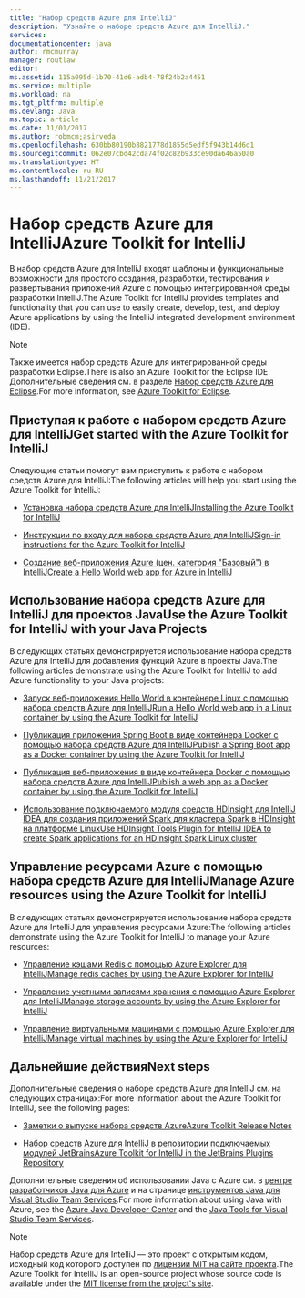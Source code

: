 ```yaml
---
title: "Набор средств Azure для IntelliJ"
description: "Узнайте о наборе средств Azure для IntelliJ."
services: 
documentationcenter: java
author: rmcmurray
manager: routlaw
editor: 
ms.assetid: 115a095d-1b70-41d6-adb4-78f24b2a4451
ms.service: multiple
ms.workload: na
ms.tgt_pltfrm: multiple
ms.devlang: Java
ms.topic: article
ms.date: 11/01/2017
ms.author: robmcm;asirveda
ms.openlocfilehash: 630bb80190b8821778d1855d5edf5f943b14d6d1
ms.sourcegitcommit: 062e07cbd42cda74f02c82b933ce90da646a50a0
ms.translationtype: HT
ms.contentlocale: ru-RU
ms.lasthandoff: 11/21/2017
---
```

# <a name="azure-toolkit-for-intellij"></a><span data-ttu-id="23045-103">Набор средств Azure для IntelliJ</span><span class="sxs-lookup"><span data-stu-id="23045-103">Azure Toolkit for IntelliJ</span></span>
<span data-ttu-id="23045-104">В набор средств Azure для IntelliJ входят шаблоны и функциональные возможности для простого создания, разработки, тестирования и развертывания приложений Azure с помощью интегрированной среды разработки IntelliJ.</span><span class="sxs-lookup"><span data-stu-id="23045-104">The Azure Toolkit for IntelliJ provides templates and functionality that you can use to easily create, develop, test, and deploy Azure applications by using the IntelliJ integrated development environment (IDE).</span></span>

> [!NOTE]
> 
> <span data-ttu-id="23045-105">Также имеется набор средств Azure для интегрированной среды разработки Eclipse.</span><span class="sxs-lookup"><span data-stu-id="23045-105">There is also an Azure Toolkit for the Eclipse IDE.</span></span> <span data-ttu-id="23045-106">Дополнительные сведения см. в разделе [Набор средств Azure для Eclipse](../eclipse/azure-toolkit-for-eclipse.md).</span><span class="sxs-lookup"><span data-stu-id="23045-106">For more information, see [Azure Toolkit for Eclipse](../eclipse/azure-toolkit-for-eclipse.md).</span></span>
> 

## <a name="get-started-with-the-azure-toolkit-for-intellij"></a><span data-ttu-id="23045-107">Приступая к работе с набором средств Azure для IntelliJ</span><span class="sxs-lookup"><span data-stu-id="23045-107">Get started with the Azure Toolkit for IntelliJ</span></span>
<span data-ttu-id="23045-108">Следующие статьи помогут вам приступить к работе с набором средств Azure для IntelliJ:</span><span class="sxs-lookup"><span data-stu-id="23045-108">The following articles will help you start using the Azure Toolkit for IntelliJ:</span></span>

* [<span data-ttu-id="23045-109">Установка набора средств Azure для IntelliJ</span><span class="sxs-lookup"><span data-stu-id="23045-109">Installing the Azure Toolkit for IntelliJ</span></span>](azure-toolkit-for-intellij-installation.md)

* [<span data-ttu-id="23045-110">Инструкции по входу для набора средств Azure для IntelliJ</span><span class="sxs-lookup"><span data-stu-id="23045-110">Sign-in instructions for the Azure Toolkit for IntelliJ</span></span>](azure-toolkit-for-intellij-sign-in-instructions.md)

* [<span data-ttu-id="23045-111">Создание веб-приложения Azure (цен. категория "Базовый") в IntelliJ</span><span class="sxs-lookup"><span data-stu-id="23045-111">Create a Hello World web app for Azure in IntelliJ</span></span>](azure-toolkit-for-intellij-create-hello-world-web-app.md)

## <a name="use-the-azure-toolkit-for-intellij-with-your-java-projects"></a><span data-ttu-id="23045-112">Использование набора средств Azure для IntelliJ для проектов Java</span><span class="sxs-lookup"><span data-stu-id="23045-112">Use the Azure Toolkit for IntelliJ with your Java Projects</span></span>
<span data-ttu-id="23045-113">В следующих статьях демонстрируется использование набора средств Azure для IntelliJ для добавления функций Azure в проекты Java.</span><span class="sxs-lookup"><span data-stu-id="23045-113">The following articles demonstrate using the Azure Toolkit for IntelliJ to add Azure functionality to your Java projects:</span></span>

* [<span data-ttu-id="23045-114">Запуск веб-приложения Hello World в контейнере Linux с помощью набора средств Azure для IntelliJ</span><span class="sxs-lookup"><span data-stu-id="23045-114">Run a Hello World web app in a Linux container by using the Azure Toolkit for IntelliJ</span></span>](azure-toolkit-for-intellij-hello-world-web-app-linux.md)

* [<span data-ttu-id="23045-115">Публикация приложения Spring Boot в виде контейнера Docker с помощью набора средств Azure для IntelliJ</span><span class="sxs-lookup"><span data-stu-id="23045-115">Publish a Spring Boot app as a Docker container by using the Azure Toolkit for IntelliJ</span></span>](azure-toolkit-for-intellij-publish-spring-boot-docker-app.md)

* [<span data-ttu-id="23045-116">Публикация веб-приложения в виде контейнера Docker с помощью набора средств Azure для IntelliJ</span><span class="sxs-lookup"><span data-stu-id="23045-116">Publish a web app as a Docker container by using the Azure Toolkit for IntelliJ</span></span>](azure-toolkit-for-intellij-publish-as-docker-container.md)

* [<span data-ttu-id="23045-117">Использование подключаемого модуля средств HDInsight для IntelliJ IDEA для создания приложений Spark для кластера Spark в HDInsight на платформе Linux</span><span class="sxs-lookup"><span data-stu-id="23045-117">Use HDInsight Tools Plugin for IntelliJ IDEA to create Spark applications for an HDInsight Spark Linux cluster</span></span>](/azure/hdinsight/hdinsight-apache-spark-intellij-tool-plugin)

## <a name="manage-azure-resources-using-the-azure-toolkit-for-intellij"></a><span data-ttu-id="23045-118">Управление ресурсами Azure с помощью набора средств Azure для IntelliJ</span><span class="sxs-lookup"><span data-stu-id="23045-118">Manage Azure resources using the Azure Toolkit for IntelliJ</span></span>
<span data-ttu-id="23045-119">В следующих статьях демонстрируется использование набора средств Azure для IntelliJ для управления ресурсами Azure:</span><span class="sxs-lookup"><span data-stu-id="23045-119">The following articles demonstrate using the Azure Toolkit for IntelliJ to manage your Azure resources:</span></span>

* [<span data-ttu-id="23045-120">Управление кэшами Redis с помощью Azure Explorer для IntelliJ</span><span class="sxs-lookup"><span data-stu-id="23045-120">Manage redis caches by using the Azure Explorer for IntelliJ</span></span>](azure-toolkit-for-intellij-managing-redis-caches-using-azure-explorer.md)

* [<span data-ttu-id="23045-121">Управление учетными записями хранения с помощью Azure Explorer для IntelliJ</span><span class="sxs-lookup"><span data-stu-id="23045-121">Manage storage accounts by using the Azure Explorer for IntelliJ</span></span>](azure-toolkit-for-intellij-managing-virtual-machines-using-azure-explorer.md)

* [<span data-ttu-id="23045-122">Управление виртуальными машинами с помощью Azure Explorer для IntelliJ</span><span class="sxs-lookup"><span data-stu-id="23045-122">Manage virtual machines by using the Azure Explorer for IntelliJ</span></span>](azure-toolkit-for-intellij-managing-storage-accounts-using-azure-explorer.md)

## <a name="next-steps"></a><span data-ttu-id="23045-123">Дальнейшие действия</span><span class="sxs-lookup"><span data-stu-id="23045-123">Next steps</span></span>

<span data-ttu-id="23045-124">Дополнительные сведения о наборе средств Azure для IntelliJ см. на следующих страницах:</span><span class="sxs-lookup"><span data-stu-id="23045-124">For more information about the Azure Toolkit for IntelliJ, see the following pages:</span></span>

* [<span data-ttu-id="23045-125">Заметки о выпуске набора средств Azure</span><span class="sxs-lookup"><span data-stu-id="23045-125">Azure Toolkit Release Notes</span></span>](https://github.com/Microsoft/azure-tools-for-java/releases)

* [<span data-ttu-id="23045-126">Набор средств Azure для IntelliJ в репозитории подключаемых модулей JetBrains</span><span class="sxs-lookup"><span data-stu-id="23045-126">Azure Toolkit for IntelliJ in the JetBrains Plugins Repository</span></span>](https://plugins.jetbrains.com/plugin/8053-azure-toolkit-for-intellij)

<span data-ttu-id="23045-127">Дополнительные сведения об использовании Java с Azure см. в [центре разработчиков Java для Azure](https://azure.microsoft.com/develop/java/) и на странице [инструментов Java для Visual Studio Team Services](https://java.visualstudio.com/).</span><span class="sxs-lookup"><span data-stu-id="23045-127">For more information about using Java with Azure, see the [Azure Java Developer Center](https://azure.microsoft.com/develop/java/) and the [Java Tools for Visual Studio Team Services](https://java.visualstudio.com/).</span></span>

> [!NOTE]
> 
> <span data-ttu-id="23045-128">Набор средств Azure для IntelliJ — это проект с открытым кодом, исходный код которого доступен по [лицензии MIT на сайте проекта](https://github.com/microsoft/azure-tools-for-java).</span><span class="sxs-lookup"><span data-stu-id="23045-128">The Azure Toolkit for IntelliJ is an open-source project whose source code is available under the [MIT license from the project's site](https://github.com/microsoft/azure-tools-for-java).</span></span>
> 

<!-- [!INCLUDE [azure-toolkit-for-intellij-additional-resources](../includes/azure-toolkit-for-intellij-additional-resources.md)] -->

<!-- URL List -->

[Azure Java Developer Center]: https://azure.microsoft.com/develop/java/
[Java Tools for Visual Studio Team Services]: https://java.visualstudio.com/

<!-- Temporarily Deprecated URLs -->

<!-- [Debug a Java Web App on Azure in IntelliJ]: ./app-service-web/app-service-web-debug-java-web-app-in-intellij.md -->
